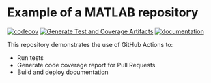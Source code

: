 # Example of a MATLAB repository

[![codecov](https://codecov.io/github/mwakok/matlab-example/graph/badge.svg?token=OAKWZ3BQ3R)](https://codecov.io/github/mwakok/matlab-example)
[![Generate Test and Coverage Artifacts](https://github.com/mwakok/matlab-example/actions/workflows/testing.yml/badge.svg)](https://github.com/mwakok/matlab-example/actions/workflows/testing.yml)
[![documentation](https://github.com/mwakok/matlab-example/actions/workflows/docs.yml/badge.svg)](https://github.com/mwakok/matlab-example/actions/workflows/docs.yml)

This repository demonstrates the use of GitHub Actions to:
- Run tests
- Generate code coverage report for Pull Requests
- Build and deploy documentation
